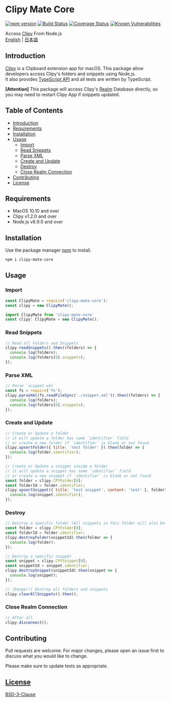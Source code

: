 # Clipy Mate Core
[![npm version](https://badge.fury.io/js/clipy-mate-core.svg)](https://badge.fury.io/js/clipy-mate-core)
[![Build Status](https://travis-ci.org/jerrywdlee/clipy-mate-core.svg?branch=master)](https://travis-ci.org/jerrywdlee/clipy-mate-core)
[![Coverage Status](https://coveralls.io/repos/github/jerrywdlee/clipy-mate-core/badge.svg?branch=update-readme)](https://coveralls.io/github/jerrywdlee/clipy-mate-core?branch=update-readme)
[![Known Vulnerabilities](https://snyk.io//test/github/jerrywdlee/clipy-mate-core/badge.svg?targetFile=package.json)](https://snyk.io//test/github/jerrywdlee/clipy-mate-core?targetFile=package.json)


Access [Clipy](https://clipy-app.com/) From Node.js  
[English](./README.md) | [日本語](https://qiita.com/jerrywdlee/items/276959193735fe2bd02e)

## Introduction
[Clipy](https://github.com/Clipy/Clipy) is a Clipboard extension app for macOS. This package allow developers access Clipy's folders and snippets using Node.js.  
It also provides [TypeScript API](./index.d.ts) and all tests are written by TypeScript.  

**[Attention]** This package will access Clipy's [Realm](https://realm.io/) Database directly, so you may need to restart Clipy App if snippets updated.

## Table of Contents
- [Introduction](#introduction)
- [Requirements](#requirements)
- [Installation](#installation)
- [Usage](#usage)
  - [Import](#import)
  - [Read Snippets](#read-snippets)
  - [Parse XML](#parse-xml)
  - [Create and Update](#create-and-update)
  - [Destroy](#destroy)
  - [Close Realm Connection](#close-realm-connection)
- [Contributing](#contributing)
- [License](#license)

## Requirements
- MacOS 10.10 and over
- Clipy v1.2.0 and over
- Node.js v8.9.0 and over

## Installation
Use the package manager [npm](https://www.npmjs.com/) to install.

```sh
npm i clipy-mate-core
```

## Usage

### Import

```js
const ClipyMate = require('clipy-mate-core');
const clipy = new ClipyMate();
```

```ts
import ClipyMate from 'clipy-mate-core'
const clipy: ClipyMate = new ClipyMate();
```

### Read Snippets

```js
// Read all Folders and Snippets
clipy.readSnippets().then((folders) => {
  console.log(folders);
  console.log(folders[0].snippets);
});
```

### Parse XML

```js
// Parse `snippet.xml`
const fs = require('fs');
clipy.parseXml(fs.readFileSync('./snippet.xml')).then((folders) => {
  console.log(folders);
  console.log(folders[0].snippets);
});
```

### Create and Update

```js
// Create or Update a folder
// it will update a folder has same `identifier` field
// or create a new folder if `identifier` is blank or not found
clipy.upsertFolder({ title: 'test folder' }).then(folder => {
  console.log(folder.identifier);
});

// Create or Update a snippet inside a folder
// it will update a snippet has same `identifier` field
// or create a new snippet if `identifier` is blank or not found
const folder = clipy.CPYFolder[0];
const folderId = folder.identifier;
clipy.upsertSnippet({ title: 'test snippet', content: 'test' }, folderId).then(snippet => {
  console.log(snippet.identifier);
});
```

### Destroy

```js
// Destroy a specific folder (All snippets in this folder will also be destroyed)
const folder = clipy.CPYFolder[0];
const folderId = folder.identifier;
clipy.destroyFolder(snippetId).then(folder => {
  console.log(folder);
});

// Destroy a specific snippet
const snippet = clipy.CPYSnippet[0];
const snippetId = snippet.identifier;
clipy.destroySnippet(snippetId).then(snippet => {
  console.log(snippet);
});

// [Danger!] Destroy all folders and snippets
clipy.clearAllSnippets().then();
```

### Close Realm Connection

```js
// After all
clipy.disconnect();
```


## Contributing
Pull requests are welcome. For major changes, please open an issue first to discuss what you would like to change.

Please make sure to update tests as appropriate.

## [License](./LICENSE)
[BSD-3-Clause](https://opensource.org/licenses/BSD-3-Clause)
